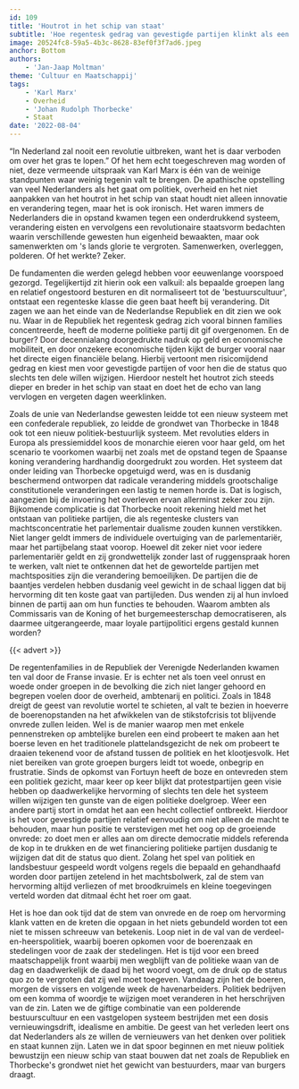 ```yaml
---
id: 109
title: 'Houtrot in het schip van staat'
subtitle: 'Hoe regentesk gedrag van gevestigde partijen klinkt als een echo uit het verleden'
image: 20524fc8-59a5-4b3c-8628-83ef0f3f7ad6.jpeg
anchor: Bottom
authors:
    - 'Jan-Jaap Moltman'
theme: 'Cultuur en Maatschappij'
tags:
    - 'Karl Marx'
    - Overheid
    - 'Johan Rudolph Thorbecke'
    - Staat
date: '2022-08-04'
---
```


“In Nederland zal nooit een revolutie uitbreken, want het is daar verboden om over het gras te lopen.” Of het hem echt toegeschreven mag worden of niet, deze vermeende uitspraak van Karl Marx is één van de weinige standpunten waar weinig tegenin valt te brengen. De apathische opstelling van veel Nederlanders als het gaat om politiek, overheid en het niet aanpakken van het houtrot in het schip van staat houdt niet alleen innovatie en verandering tegen, maar het is ook ironisch. Het waren immers de Nederlanders die in opstand kwamen tegen een onderdrukkend systeem, verandering eisten en vervolgens een revolutionaire staatsvorm bedachten waarin verschillende gewesten hun eigenheid bewaakten, maar ook samenwerkten om 's lands glorie te vergroten. Samenwerken, overleggen, polderen. Of het werkte? Zeker.

De fundamenten die werden gelegd hebben voor eeuwenlange voorspoed gezorgd. Tegelijkertijd zit hierin ook een valkuil: als bepaalde groepen lang en relatief ongestoord besturen en dit normaliseert tot de 'bestuurscultuur', ontstaat een regenteske klasse die geen baat heeft bij verandering. Dit zagen we aan het einde van de Nederlandse Republiek en dit zien we ook nu. Waar in de Republiek het regentesk gedrag zich vooral binnen families concentreerde, heeft de moderne politieke partij dit gif overgenomen. En de burger? Door decennialang doorgedrukte nadruk op geld en economische mobiliteit, en door onzekere economische tijden kijkt de burger vooral naar het directe eigen financiële belang. Hierbij vertoont men risicomijdend gedrag en kiest men voor gevestigde partijen of voor hen die de status quo slechts ten dele willen wijzigen. Hierdoor nestelt het houtrot zich steeds dieper en breder in het schip van staat en doet het de echo van lang vervlogen en vergeten dagen weerklinken.  

Zoals de unie van Nederlandse gewesten leidde tot een nieuw systeem met een confederale republiek, zo leidde de grondwet van Thorbecke in 1848 ook tot een nieuw politiek-bestuurlijk systeem. Met revoluties elders in Europa als pressiemiddel koos de monarchie eieren voor haar geld, om het scenario te voorkomen waarbij net zoals met de opstand tegen de Spaanse koning verandering hardhandig doorgedrukt zou worden. Het systeem dat onder leiding van Thorbecke opgetuigd werd, was en is dusdanig beschermend ontworpen dat radicale verandering middels grootschalige constitutionele veranderingen een lastig te nemen horde is. Dat is logisch, aangezien bij de invoering het overleven ervan allerminst zeker zou zijn. Bijkomende complicatie is dat Thorbecke nooit rekening hield met het ontstaan van politieke partijen, die als regenteske clusters van machtsconcentratie het parlementair dualisme zouden kunnen verstikken. Niet langer geldt immers de individuele overtuiging van de parlementariër, maar het partijbelang staat voorop. Hoewel dit zeker niet voor iedere parlementariër geldt en zij grondwettelijk zonder last of ruggenspraak horen te werken, valt niet te ontkennen dat het de gewortelde partijen met machtsposities zijn die verandering bemoeilijken. De partijen die de baantjes verdelen hebben dusdanig veel gewicht in de schaal liggen dat bij hervorming dit ten koste gaat van partijleden. Dus wenden zij al hun invloed binnen de partij aan om hun functies te behouden. Waarom ambten als Commissaris van de Koning of het burgemeesterschap democratiseren, als daarmee uitgerangeerde, maar loyale partijpolitici ergens gestald kunnen worden?  

{{< advert >}}

De regentenfamilies in de Republiek der Verenigde Nederlanden kwamen ten val door de Franse invasie. Er is echter net als toen veel onrust en woede onder groepen in de bevolking die zich niet langer gehoord en begrepen voelen door de overheid, ambtenarij en politici. Zoals in 1848 dreigt de geest van revolutie wortel te schieten, al valt te bezien in hoeverre de boerenopstanden na het afwikkelen van de stikstofcrisis tot blijvende onvrede zullen leiden. Wel is de manier waarop men met enkele pennenstreken op ambtelijke burelen een eind probeert te maken aan het boerse leven en het traditionele plattelandsgezicht de nek om probeert te draaien tekenend voor de afstand tussen de politiek en het klootjesvolk. Het niet bereiken van grote groepen burgers leidt tot woede, onbegrip en frustratie. Sinds de opkomst van Fortuyn heeft de boze en ontevreden stem een politiek gezicht, maar keer op keer blijkt dat protestpartijen geen visie hebben op daadwerkelijke hervorming of slechts ten dele het systeem willen wijzigen ten gunste van de eigen politieke doelgroep. Weer een andere partij stort in omdat het aan een hecht collectief ontbreekt. Hierdoor is het voor gevestigde partijen relatief eenvoudig om niet alleen de macht te behouden, maar hun positie te verstevigen met het oog op de groeiende onvrede: zo doet men er alles aan om directe democratie middels referenda de kop in te drukken en de wet financiering politieke partijen dusdanig te wijzigen dat dit de status quo dient. Zolang het spel van politiek en landsbestuur gespeeld wordt volgens regels die bepaald en gehandhaafd  worden door partijen zetelend in het machtsbolwerk, zal de stem van hervorming altijd verliezen of met broodkruimels en kleine toegevingen verteld worden dat ditmaal écht het roer om gaat.  

Het is hoe dan ook tijd dat de stem van onvrede en de roep om hervorming klank vatten en de kreten die opgaan in het niets gebundeld worden tot een niet te missen schreeuw van betekenis. Loop niet in de val van de verdeel-en-heerspolitiek, waarbij boeren opkomen voor de boerenzaak en stedelingen voor de zaak der stedelingen. Het is tijd voor een breed maatschappelijk front waarbij men wegblijft van de politieke waan van de dag en daadwerkelijk de daad bij het woord voegt, om de druk op de status quo zo te vergroten dat zij wel moet toegeven. Vandaag zijn het de boeren, morgen de vissers en volgende week de havenarbeiders. Politiek bedrijven om een komma of woordje te wijzigen moet veranderen in het herschrijven van de zin. Laten we de giftige combinatie van een polderende bestuurscultuur en een vastgelopen systeem bestrijden met een dosis vernieuwingsdrift, idealisme en ambitie. De geest van het verleden leert ons dat Nederlanders als ze willen de vernieuwers van het denken over politiek en staat kunnen zijn. Laten we in dat spoor beginnen en met nieuw politiek bewustzijn een nieuw schip van staat bouwen dat net zoals de Republiek en Thorbecke's grondwet niet het gewicht van bestuurders, maar van burgers draagt.
